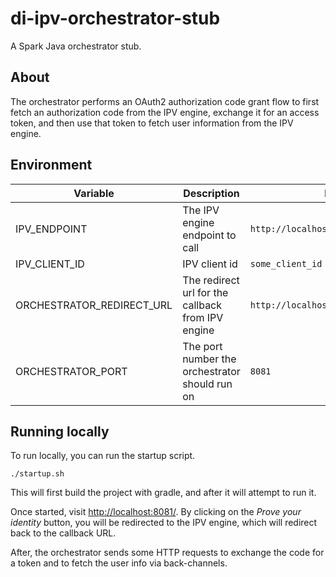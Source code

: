 # di-ipv-orchestrator-stub

A Spark Java orchestrator stub.

## About

The orchestrator performs an OAuth2 authorization code grant flow
to first fetch an authorization code from the IPV engine,
exchange it for an access token, and then use that token
to fetch user information from the IPV engine.

## Environment

Variable | Description | Example Value
--- | --- | --- |
IPV_ENDPOINT | The IPV engine endpoint to call | `http://localhost:3000/` |
IPV_CLIENT_ID | IPV client id | `some_client_id` |
ORCHESTRATOR_REDIRECT_URL | The redirect url for the callback from IPV engine | `http://localhost:8081/orchestrator/callback` |
ORCHESTRATOR_PORT | The port number the orchestrator should run on | `8081` |

## Running locally

To run locally, you can run the startup script.
```shell
./startup.sh
```
This will first build the project with gradle,
and after it will attempt to run it.

Once started, visit [http://localhost:8081/](http://localhost:8081/).
By clicking on the _Prove your identity_ button, you will be redirected
to the IPV engine, which will redirect back to the callback URL.

After, the orchestrator sends some HTTP requests to exchange the code
for a token and to fetch the user info via back-channels.